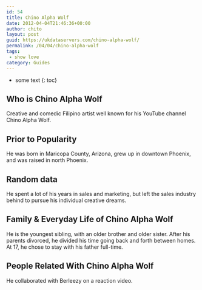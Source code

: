 ```yaml
---
id: 54
title: Chino Alpha Wolf
date: 2012-04-04T21:46:36+00:00
author: chito
layout: post
guid: https://ukdataservers.com/chino-alpha-wolf/
permalink: /04/04/chino-alpha-wolf
tags:
 - show love
category: Guides
---
```


* some text
{: toc}


## Who is  Chino Alpha Wolf
                  
                  
                  
Creative and comedic Filipino artist well known for his YouTube channel Chino Alpha Wolf.
                  
                
                
                
## Prior to Popularity 
                  
                  
                  
He was born in Maricopa County, Arizona, grew up in downtown Phoenix, and was raised in north Phoenix.
                  
                
                
                
## Random data 
                  
                  
                  
He spent a lot of his years in sales and marketing, but left the sales industry behind to pursue his individual creative dreams.
                  
                
                
                
## Family & Everyday Life of Chino Alpha Wolf
                  
                  
                  
He is the youngest sibling, with an older brother and older sister. After his parents divorced, he divided his time going back and forth between homes. At 17, he chose to stay with his father full-time.
                  
                
                
                
## People Related With  Chino Alpha Wolf
                  
                  
                  
He collaborated with Berleezy on a reaction video.
                  
                
              
            
          
          
          
    
    
  
